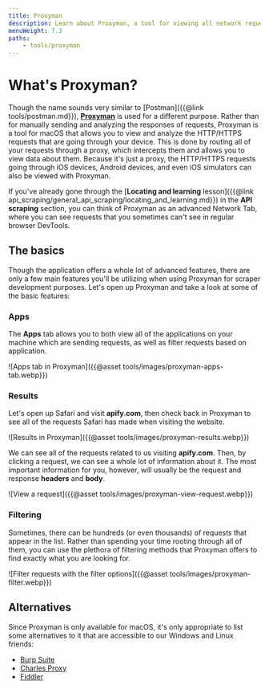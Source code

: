 ```yaml
---
title: Proxyman
description: Learn about Proxyman, a tool for viewing all network requests that are coming through your system. Filter by response type, by a keyword, or by application.
menuWeight: 7.3
paths:
    - tools/proxyman
---
```


# [](#what-is-proxyman) What's Proxyman?

Though the name sounds very similar to [Postman]({{@link tools/postman.md}}), [**Proxyman**](https://proxyman.io/) is used for a different purpose. Rather than for manually sending and analyzing the responses of requests, Proxyman is a tool for macOS that allows you to view and analyze the HTTP/HTTPS requests that are going through your device. This is done by routing all of your requests through a proxy, which intercepts them and allows you to view data about them. Because it's just a proxy, the HTTP/HTTPS requests going through iOS devices, Android devices, and even iOS simulators can also be viewed with Proxyman.

If you've already gone through the [**Locating and learning** lesson]({{@link api_scraping/general_api_scraping/locating_and_learning.md}}) in the **API scraping** section, you can think of Proxyman as an advanced Network Tab, where you can see requests that you sometimes can't see in regular browser DevTools.

## [](#the-basics) The basics

Though the application offers a whole lot of advanced features, there are only a few main features you'll be utilizing when using Proxyman for scraper development purposes. Let's open up Proxyman and take a look at some of the basic features:

### Apps

The **Apps** tab allows you to both view all of the applications on your machine which are sending requests, as well as filter requests based on application.

![Apps tab in Proxyman]({{@asset tools/images/proxyman-apps-tab.webp}})

### Results

Let's open up Safari and visit **apify.com**, then check back in Proxyman to see all of the requests Safari has made when visiting the website.

![Results in Proxyman]({{@asset tools/images/proxyman-results.webp}})

We can see all of the requests related to us visiting **apify.com**. Then, by clicking a request, we can see a whole lot of information about it. The most important information for you, however, will usually be the request and response **headers** and **body**.

![View a request]({{@asset tools/images/proxyman-view-request.webp}})

### Filtering

Sometimes, there can be hundreds (or even thousands) of requests that appear in the list. Rather than spending your time rooting through all of them, you can use the plethora of filtering methods that Proxyman offers to find exactly what you are looking for.

![Filter requests with the filter options]({{@asset tools/images/proxyman-filter.webp}})

## [](#alternatives) Alternatives

Since Proxyman is only available for macOS, it's only appropriate to list some alternatives to it that are accessible to our Windows and Linux friends:

- [Burp Suite](https://portswigger.net/burp)
- [Charles Proxy](https://www.charlesproxy.com/documentation/installation/)
- [Fiddler](https://www.telerik.com/fiddler)
